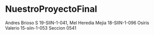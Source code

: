 # NuestroProyectoFinal
Andres Brioso S 19-SIIN-1-041, Mel Heredia Mejia 18-SIIN-1-096 Osiris Valerio 15-siin-1-053 Seccion 0541
